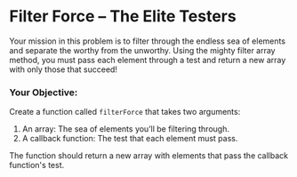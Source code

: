 # Filter Force – The Elite Testers

Your mission in this problem is to filter through the endless sea of elements and separate the worthy from the unworthy. Using the mighty filter array method, you must pass each element through a test and return a new array with only those that succeed!

### Your Objective:

Create a function called `filterForce` that takes two arguments:

1. An array: The sea of elements you’ll be filtering through.
2. A callback function: The test that each element must pass.

The function should return a new array with elements that pass the callback function's test.
